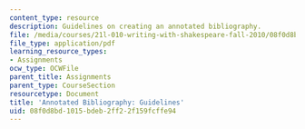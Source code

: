 ```yaml
---
content_type: resource
description: Guidelines on creating an annotated bibliography.
file: /media/courses/21l-010-writing-with-shakespeare-fall-2010/08f0d8bd1015bdeb2ff22f159fcffe94_MIT21L_010F10_assn07.pdf
file_type: application/pdf
learning_resource_types:
- Assignments
ocw_type: OCWFile
parent_title: Assignments
parent_type: CourseSection
resourcetype: Document
title: 'Annotated Bibliography: Guidelines'
uid: 08f0d8bd-1015-bdeb-2ff2-2f159fcffe94
---
```

